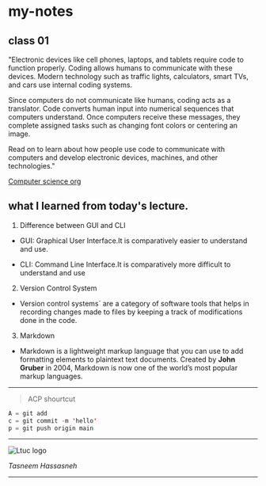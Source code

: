 # my-notes

## class 01

"Electronic devices like cell phones, laptops, and tablets require code to function properly. Coding allows humans to communicate with these devices. Modern technology such as traffic lights, calculators, smart TVs, and cars use internal coding systems.

Since computers do not communicate like humans, coding acts as a translator. Code converts human input into numerical sequences that computers understand. Once computers receive these messages, they complete assigned tasks such as changing font colors or centering an image.

Read on to learn about how people use code to communicate with computers and develop electronic devices, machines, and other technologies."

[Computer science org](https://www.computerscience.org/resources/what-is-coding-used-for/#:~:text=Coding%20tells%20a%20machine%20which,humans%20accurately%20communicate%20with%20machines.)

## what I learned from today's lecture.

1. Difference between GUI and CLI

- GUI: Graphical User Interface.It is comparatively easier to understand and use.

- CLI: Command Line Interface.It is comparatively more difficult to understand and use

2. Version Control System

- Version control systems` are a category of software tools that helps in recording changes made to files by keeping a track of modifications done in the code.

3. Markdown

- Markdown is a lightweight markup language that you can use to add formatting elements to plaintext text documents. Created by **John Gruber** in 2004, Markdown is now one of the world’s most popular markup languages.

---

> ACP shourtcut

```java
A = git add
c = git commit -m 'hello'
p = git push origin main
```

---

![Ltuc logo](https://th.bing.com/th/id/OIP.o-ICcxBTZeyCtfhNJbjDTgHaHa?w=160&h=180&c=7&r=0&o=5&dpr=1.3&pid=1.7)

*Tasneem* *Hassasneh*

---
